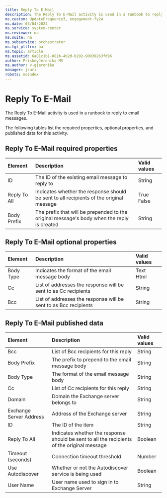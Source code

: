 ```yaml
---
title: Reply To E-Mail
description: The Reply To E-Mail activity is used in a runbook to reply to email messages.
ms.custom: UpdateFrequency3, engagement-fy24
ms.date: 03/04/2024
ms.service: system-center
ms.reviewer: na
ms.suite: na
ms.subservice: orchestrator
ms.tgt_pltfrm: na
ms.topic: article
ms.assetid: 6a81c1b1-081b-4b2d-b292-90030263fd96
author: PriskeyJeronika-MS
ms.author: v-gjeronika
manager: jsuri
robots: noindex
---
```

# Reply To E-Mail

The Reply To E-Mail activity is used in a runbook to reply to email messages.

The following tables list the required properties, optional properties, and published data for this activity.

## Reply To E-Mail required properties

| **Element**  | **Description**   | **Valid values** |
|:---|:---|:---|
| ID   | The ID of the existing email message to reply to   | String   |
| Reply To All | Indicates whether the response should be sent to all recipients of the original message   | True<br>False   |
| Body Prefix  | The prefix that will be prepended to the original message's body when the reply is created | String   |

## Reply To E-Mail optional properties

| **Element** | **Description**   | **Valid values** |
|:---|:---|:---|
| Body Type   | Indicates the format of the email message body   | Text<br>Html   |
| Cc   | List of addresses the response will be sent to as Cc recipients  | String   |
| Bcc   | List of addresses the response will be sent to as Bcc recipients | String   |

## Reply To E-Mail published data

| **Element**   | **Description**   | **Valid values** |
|:---|:---|:---|
| Bcc   | List of Bcc recipients for this reply   | String   |
| Body Prefix   | The prefix to prepend to the email message body   | String   |
| Body Type   | The format of the email message body   | String   |
| Cc   | List of Cc recipients for this reply   | String   |
| Domain   | Domain the Exchange server belongs to   | String   |
| Exchange Server Address | Address of the Exchange server   | String   |
| ID   | The ID of the item   | String   |
| Reply To All   | Indicates whether the response should be sent to all the recipients of the original message | Boolean   |
| Timeout (seconds)   | Connection timeout threshold   | Number   |
| Use Autodiscover   | Whether or not the Autodiscover service is being used   | Boolean   |
| User Name   | User name used to sign in to Exchange Server   | String   |

